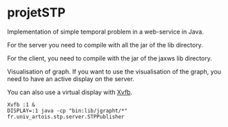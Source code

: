 # projetSTP
Implementation of simple temporal problem in a web-service in Java.


For the server you need to compile with all the jar of the lib directory.

For the client, you need to compile with the jar of the jaxws lib directory.


Visualisation of graph.
If you want to use the visualisation of the graph, you need to have an active display on the server.

You can also use a virtual display with [Xvfb](https://www.x.org/archive/X11R7.6/doc/man/man1/Xvfb.1.xhtml).

```
Xvfb :1 &
DISPLAY=:1 java -cp "bin:lib/jgrapht/*" fr.univ_artois.stp.server.STPPublisher
```
